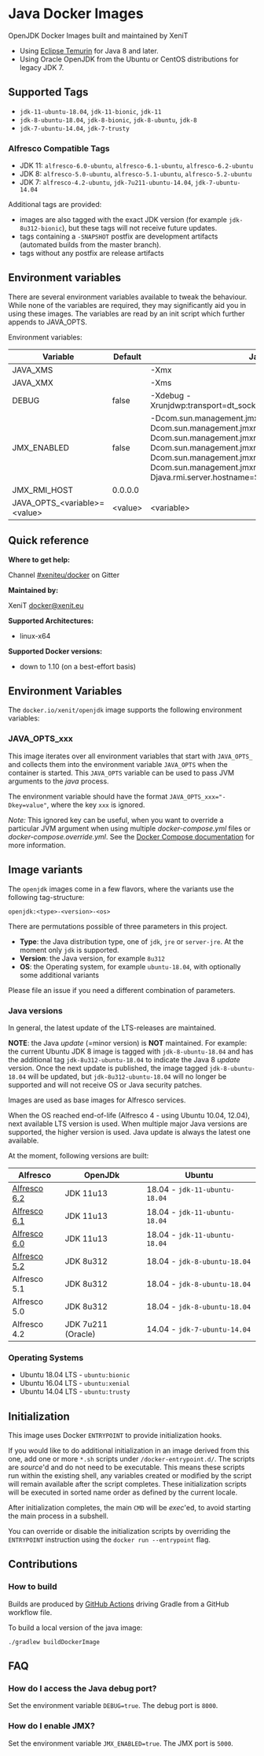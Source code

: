 # Java Docker Images

OpenJDK Docker Images built and maintained by XeniT

* Using [Eclipse Temurin](https://adoptium.net/) for Java 8 and later.
* Using Oracle OpenJDK from the Ubuntu or CentOS distributions for legacy JDK 7.


## Supported Tags

* `jdk-11-ubuntu-18.04`, `jdk-11-bionic`, `jdk-11`
* `jdk-8-ubuntu-18.04`, `jdk-8-bionic`, `jdk-8-ubuntu`, `jdk-8`
* `jdk-7-ubuntu-14.04`, `jdk-7-trusty`

### Alfresco Compatible Tags

* JDK 11: `alfresco-6.0-ubuntu`, `alfresco-6.1-ubuntu`, `alfresco-6.2-ubuntu`
* JDK 8: `alfresco-5.0-ubuntu`, `alfresco-5.1-ubuntu`, `alfresco-5.2-ubuntu`
* JDK 7: `alfresco-4.2-ubuntu`, `jdk-7u211-ubuntu-14.04`, `jdk-7-ubuntu-14.04`


Additional tags are provided:
* images are also tagged with the exact JDK version (for example `jdk-8u312-bionic`), but these tags will not receive future updates.
* tags containing a `-SNAPSHOT` postfix are development artifacts (automated builds from the master branch).
* tags without any postfix are release artifacts


## Environment variables

There are several environment variables available to tweak the behaviour. While none of the variables are required, 
they may significantly aid you in using these images.
The variables are read by an init script which further appends to JAVA_OPTS.

Environment variables:

| Variable                         |  Default  | Java variable |
| -------------------------------- | --------- | ------------- |
| JAVA_XMS                         |           | -Xmx          |
| JAVA_XMX                         |           | -Xms          |
| DEBUG                            | false     | -Xdebug -Xrunjdwp:transport=dt_socket,address=8000,server=y,suspend=n |
| JMX_ENABLED                      | false     | -Dcom.sun.management.jmxremote.authenticate=false -Dcom.sun.management.jmxremote.local.only=false -Dcom.sun.management.jmxremote.ssl=false -Dcom.sun.management.jmxremote -Dcom.sun.management.jmxremote.rmi.port=5000 -Dcom.sun.management.jmxremote.port=5000 -Djava.rmi.server.hostname=$JMX_RMI_HOST |
| JMX_RMI_HOST                     | 0.0.0.0   |               |
| JAVA_OPTS_\<variable\>=\<value\> | \<value\> | \<variable\>  |                                                             |  |


## Quick reference

**Where to get help:**

Channel [#xeniteu/docker](https://gitter.im/xeniteu/docker) on Gitter


**Maintained by:**

XeniT <docker@xenit.eu>

**Supported Architectures:**

* linux-x64

**Supported Docker versions:**

* down to 1.10 (on a best-effort basis)


## Environment Variables

The `docker.io/xenit/openjdk` image supports the following environment variables:

### JAVA_OPTS_xxx

This image iterates over all environment variables that start with `JAVA_OPTS_` and collects them into the environment 
variable `JAVA_OPTS` when the container is started. This `JAVA_OPTS` variable can be used to pass JVM arguments to 
the _java_ process.

The environment variable should have the format `JAVA_OPTS_xxx="-Dkey=value"`, where the key `xxx` is ignored.

_Note:_ This ignored key can be useful, when you want to override a particular JVM argument when using multiple 
_docker-compose.yml_ files or _docker-compose.override.yml_. See the 
[Docker Compose documentation](https://docs.docker.com/compose/extends/#example-use-case) for more information.

## Image variants

The `openjdk` images come in a few flavors, where the variants use the following tag-structure:

```
openjdk:<type>-<version>-<os>
```

There are permutations possible of three parameters in this project.

* **Type**: the Java distribution type, one of `jdk`, `jre` or `server-jre`. At the moment only `jdk` is supported.
* **Version**: the Java version, for example `8u312`
* **OS**: the Operating system, for example `ubuntu-18.04`, with optionally some additional variants

Please file an issue if you need a different combination of parameters.

### Java versions

In general, the latest update of the LTS-releases are maintained.

**NOTE**: the Java _update_ (=minor version) is **NOT** maintained. For example: the current Ubuntu JDK 8 image is 
tagged with `jdk-8-ubuntu-18.04` and has the additional tag `jdk-8u312-ubuntu-18.04` to indicate the Java 8 _update_ version. 
Once the next update is published, the image tagged `jdk-8-ubuntu-18.04` will be updated, but `jdk-8u312-ubuntu-18.04` 
will no longer be supported and will not receive OS or Java security patches.

Images are used as base images for Alfresco services.

When the OS reached end-of-life (Alfresco 4 - using Ubuntu 10.04, 12.04), next available LTS version is used. 
When multiple major Java versions are supported, the higher version is used.
Java update is always the latest one available.
 
At the moment, following versions are built:

| Alfresco      | OpenJDk            | Ubuntu                             |
| ------------- | ------------------ | ---------------------------------- |
| [Alfresco 6.2]  | JDK 11u13         | 18.04 - `jdk-11-ubuntu-18.04`  |
| [Alfresco 6.1]  | JDK 11u13         | 18.04 - `jdk-11-ubuntu-18.04`  |
| [Alfresco 6.0]  | JDK 11u13         | 18.04 - `jdk-11-ubuntu-18.04`  |
| [Alfresco 5.2]  | JDK 8u312          | 18.04 - `jdk-8-ubuntu-18.04`   |
| Alfresco 5.1  | JDK 8u312          | 18.04 - `jdk-8-ubuntu-18.04`   |
| Alfresco 5.0  | JDK 8u312          | 18.04 - `jdk-8-ubuntu-18.04`   |
| Alfresco 4.2  | JDK 7u211 (Oracle) | 14.04 - `jdk-7-ubuntu-14.04`   |

[Alfresco 6.2]: https://docs.alfresco.com/content-services/6.2/support/
[Alfresco 6.1]: https://docs.alfresco.com/content-services/6.1/support/
[Alfresco 6.0]: https://docs.alfresco.com/content-services/6.0/support/
[Alfresco 5.2]: https://docs.alfresco.com/content-services/5.2/support/


### Operating Systems

*  Ubuntu 18.04 LTS - `ubuntu:bionic`
*  Ubuntu 16.04 LTS - `ubuntu:xenial`
*  Ubuntu 14.04 LTS - `ubuntu:trusty`

## Initialization

This image uses Docker `ENTRYPOINT` to provide initialization hooks.

If you would like to do additional initialization in an image derived from this one, add one or more `*.sh` scripts 
under `/docker-entrypoint.d/`. The scripts are _source_'d and do not need to be executable. This means these scripts 
run within the existing shell, any variables created or modified by the script will remain available after the script 
completes. These initialization scripts will be executed in sorted name order as defined by the current locale.

After initialization completes, the main `CMD` will be _exec_'ed, to avoid starting the main process in a subshell.

You can override or disable the initialization scripts by overriding the `ENTRYPOINT` instruction using the 
`docker run --entrypoint` flag.

## Contributions

### How to build

Builds are produced by [GitHub Actions](https://docs.github.com/en/free-pro-team@latest/actions) driving Gradle from a
GitHub workflow file.

To build a local version of the java image:

```
./gradlew buildDockerImage
```

## FAQ

### How do I access the Java debug port?

Set the environment variable `DEBUG=true`. The debug port is `8000`.

### How do I enable JMX?

Set the environment variable `JMX_ENABLED=true`. The JMX port is `5000`.
